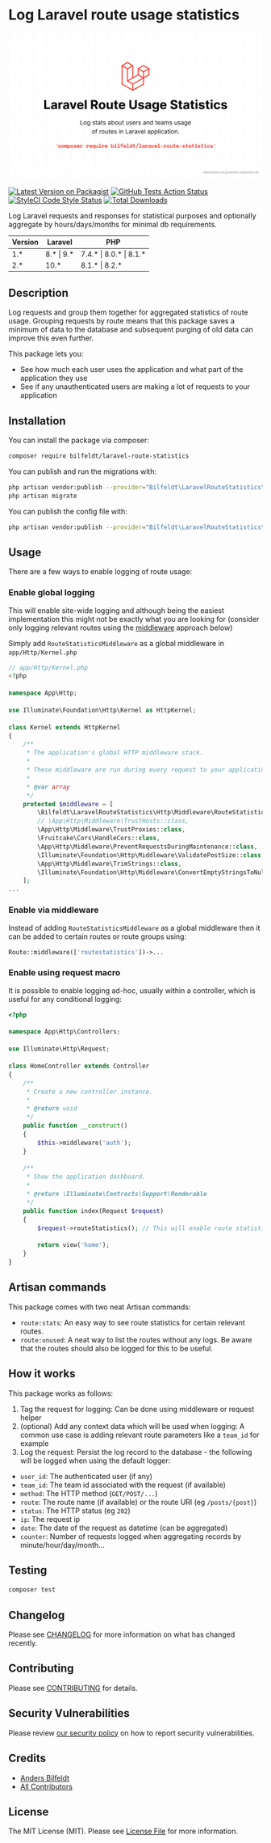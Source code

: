# Log Laravel route usage statistics

![bilfeldt/laravel-route-statistics](art/banner.png)

[![Latest Version on Packagist](https://img.shields.io/packagist/v/bilfeldt/laravel-route-statistics.svg?style=flat-square)](https://packagist.org/packages/bilfeldt/laravel-route-statistics)
[![GitHub Tests Action Status](https://img.shields.io/github/workflow/status/bilfeldt/laravel-route-statistics/run-tests?label=tests)](https://github.com/bilfeldt/laravel-route-statistics/actions?query=workflow%3Arun-tests+branch%3Amaster)
[![StyleCI Code Style Status](https://github.styleci.io/repos/359116376/shield)](https://github.styleci.io/repos/359116376/shield)
[![Total Downloads](https://img.shields.io/packagist/dt/bilfeldt/laravel-route-statistics.svg?style=flat-square)](https://packagist.org/packages/bilfeldt/laravel-route-statistics)

Log Laravel requests and responses for statistical purposes and optionally aggregate by hours/days/months for minimal db requirements.

| Version | Laravel     | PHP                     |
|---------|-------------|-------------------------|
| 1.*     | 8.* \| 9.*  | 7.4.* \| 8.0.* \| 8.1.* |
| 2.*     | 10.*        | 8.1.* \| 8.2.*          |

## Description

Log requests and group them together for aggregated statistics of route usage. Grouping requests by route means that this package saves a minimum of data to the database and subsequent purging of old data can improve this even further.

This package lets you:

- See how much each user uses the application and what part of the application they use
- See if any unauthenticated users are making a lot of requests to your application


## Installation

You can install the package via composer:

```bash
composer require bilfeldt/laravel-route-statistics
```

You can publish and run the migrations with:

```bash
php artisan vendor:publish --provider="Bilfeldt\LaravelRouteStatistics\LaravelRouteStatisticsServiceProvider" --tag="migrations"
php artisan migrate
```

You can publish the config file with:
```bash
php artisan vendor:publish --provider="Bilfeldt\LaravelRouteStatistics\LaravelRouteStatisticsServiceProvider" --tag="config"
```

## Usage

There are a few ways to enable logging of route usage:

### Enable global logging

This will enable site-wide logging and although being the easiest implementation this might not be exactly what you are looking for (consider only logging relevant routes using the [middleware](#enable-via-middleware) approach below)

Simply add `RouteStatisticsMiddleware` as a global middleware in `app/Http/Kernel.php`

```php
// app/Http/Kernel.php
<?php

namespace App\Http;

use Illuminate\Foundation\Http\Kernel as HttpKernel;

class Kernel extends HttpKernel
{
    /**
     * The application's global HTTP middleware stack.
     *
     * These middleware are run during every request to your application.
     *
     * @var array
     */
    protected $middleware = [
        \Bilfeldt\LaravelRouteStatistics\Http\Middleware\RouteStatisticsMiddleware::class, // <-- Added
        // \App\Http\Middleware\TrustHosts::class,
        \App\Http\Middleware\TrustProxies::class,
        \Fruitcake\Cors\HandleCors::class,
        \App\Http\Middleware\PreventRequestsDuringMaintenance::class,
        \Illuminate\Foundation\Http\Middleware\ValidatePostSize::class,
        \App\Http\Middleware\TrimStrings::class,
        \Illuminate\Foundation\Http\Middleware\ConvertEmptyStringsToNull::class,
    ];
...
```

### Enable via middleware

Instead of adding `RouteStatisticsMiddleware` as a global middleware then it can be added to certain routes or route groups using:

```php
Route::middleware(['routestatistics'])->...
```

### Enable using request macro

It is possible to enable logging ad-hoc, usually within a controller, which is useful for any conditional logging:

```php
<?php

namespace App\Http\Controllers;

use Illuminate\Http\Request;

class HomeController extends Controller
{
    /**
     * Create a new controller instance.
     *
     * @return void
     */
    public function __construct()
    {
        $this->middleware('auth');
    }

    /**
     * Show the application dashboard.
     *
     * @return \Illuminate\Contracts\Support\Renderable
     */
    public function index(Request $request)
    {
        $request->routeStatistics(); // This will enable route statistics logging
    
        return view('home');
    }
}
```

## Artisan commands

This package comes with two neat Artisan commands:

- `route:stats`: An easy way to see route statistics for certain relevant routes.
- `route:unused`: A neat way to list the routes without any logs. Be aware that the routes should also be logged for this to be useful.

## How it works

This package works as follows:
1. Tag the request for logging: Can be done using middleware or request helper
2. (optional) Add any context data which will be used when logging: A common use case is adding relevant route parameters like a `team_id` for example
3. Log the request: Persist the log record to the database - the following will be logged when using the default logger:
  - `user_id`: The authenticated user (if any)
  - `team_id`: The team id associated with the request (if available)
  - `method`: The HTTP method (`GET/POST/...`)
  - `route`: The route name (if available) or the route URI (eg `/posts/{post}`)
  - `status`: The HTTP status (eg `202`)
  - `ip`: The request ip
  - `date`: The date of the request as datetime (can be aggregated)
  - `counter`: Number of requests logged when aggregating records by minute/hour/day/month...

## Testing

```bash
composer test
```

## Changelog

Please see [CHANGELOG](CHANGELOG.md) for more information on what has changed recently.

## Contributing

Please see [CONTRIBUTING](.github/CONTRIBUTING.md) for details.

## Security Vulnerabilities

Please review [our security policy](../../security/policy) on how to report security vulnerabilities.

## Credits

- [Anders Bilfeldt](https://github.com/bilfeldt)
- [All Contributors](../../contributors)

## License

The MIT License (MIT). Please see [License File](LICENSE.md) for more information.
